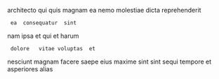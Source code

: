<!--
title: Stand-alone exuding service-desk
author: Meaghan
date: 2015-02-07-1636
link: 2015-02-07-1636-stand-alone-exuding-service-desk
tags: [free,system,Technology]
-->

 architecto qui quis magnam ea 
 nemo molestiae dicta reprehenderit 
    
 	 ea  consequatur  sint 
 nam ipsa et qui 
et harum   
 	 dolore   vitae voluptas  et
 nesciunt  magnam facere  saepe
eius maxime  sint sint sequi tempore et
asperiores  alias